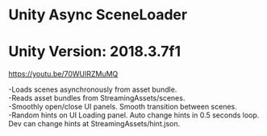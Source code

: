 # Unity Async SceneLoader
# Unity Version: 2018.3.7f1

https://youtu.be/70WUIRZMuMQ

-Loads scenes asynchronously from asset bundle.<br>
-Reads asset bundles from StreamingAssets/scenes.<br>
-Smoothly open/close UI panels. Smooth transition between scenes.<br>
-Random hints on UI Loading panel. Auto change hints in 0.5 seconds loop. Dev can change hints at StreamingAssets/hint.json.<br>
<br>

